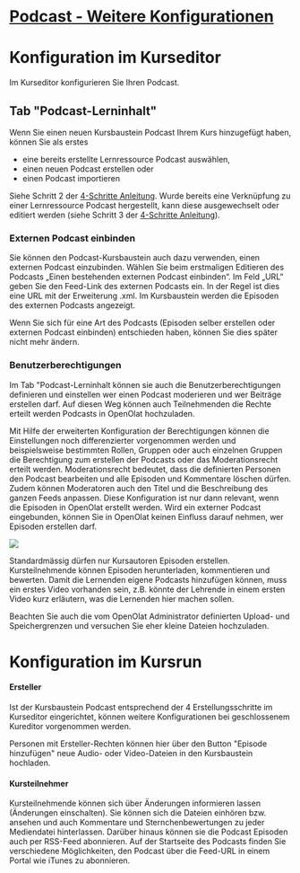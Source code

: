 #  [Podcast - Weitere Konfigurationen](Podcast+-+Weitere+Konfigurationen.html)

# Konfiguration im Kurseditor

Im Kurseditor konfigurieren Sie Ihren Podcast.

## Tab "Podcast-Lerninhalt"

Wenn Sie einen neuen Kursbaustein Podcast Ihrem Kurs hinzugefügt haben, können
Sie als erstes

  * eine bereits erstellte Lernressource Podcast auswählen,
  * einen neuen Podcast erstellen oder
  * einen Podcast importieren

Siehe Schritt 2 der [4-Schritte Anleitung](Podcast+erstellen.html). Wurde
bereits eine Verknüpfung zu einer Lernressource Podcast hergestellt, kann
diese ausgewechselt oder editiert werden (siehe Schritt 3 der [4-Schritte
Anleitung](Podcast+erstellen.html)).

###  Externen Podcast einbinden

Sie können den Podcast-Kursbaustein auch dazu verwenden, einen externen
Podcast einzubinden. Wählen Sie beim erstmaligen Editieren des Podcasts „Einen
bestehenden externen Podcast einbinden“. Im Feld „URL“ geben Sie den Feed-Link
des externen Podcasts ein. In der Regel ist dies eine URL mit der Erweiterung
.xml. Im Kursbaustein werden die Episoden des externen Podcasts angezeigt.

Wenn Sie sich für eine Art des Podcasts (Episoden selber erstellen oder
externen Podcast einbinden) entschieden haben, können Sie dies später nicht
mehr ändern.

### Benutzerberechtigungen

Im Tab "Podcast-Lerninhalt können sie auch die Benutzerberechtigungen
definieren und einstellen wer einen Podcast moderieren und wer Beiträge
erstellen darf. Auf diesen Weg können auch Teilnehmenden die Rechte erteilt
werden Podcasts in OpenOlat hochzuladen.

Mit Hilfe der erweiterten Konfiguration der Berechtigungen können die
Einstellungen noch differenzierter vorgenommen werden und beispielsweise
bestimmten Rollen, Gruppen oder auch einzelnen Gruppen die Berechtigung zum
erstellen der Podcasts oder das Moderationsrecht erteilt werden.
Moderationsrecht bedeutet, dass die definierten Personen den Podcast
bearbeiten und alle Episoden und Kommentare löschen dürfen. Zudem können
Moderatoren auch den Titel und die Beschreibung des ganzen Feeds anpassen.
Diese Konfiguration ist nur dann relevant, wenn die Episoden in OpenOlat
erstellt werden. Wird ein externer Podcast eingebunden, können Sie in OpenOlat
keinen Einfluss darauf nehmen, wer Episoden erstellen darf.

![](../../download/attachments/590041/erstellen_erweiterte_Konfig.png)

Standardmässig dürfen nur Kursautoren Episoden erstellen. Kursteilnehmende
können Episoden herunterladen, kommentieren und bewerten. Damit die Lernenden
eigene Podcasts hinzufügen können, muss ein erstes Video vorhanden sein, z.B.
könnte der Lehrende in einem ersten Video kurz erläutern, was die Lernenden
hier machen sollen.

Beachten Sie auch die vom OpenOlat Administrator definierten Upload- und
Speichergrenzen und versuchen Sie eher kleine Dateien hochzuladen.

# Konfiguration im Kursrun

#### Ersteller

Ist der Kursbaustein Podcast entsprechend der 4 Erstellungsschritte im
Kurseditor eingerichtet, können weitere Konfigurationen bei geschlossenem
Kureditor vorgenommen werden.

Personen mit Ersteller-Rechten können hier über den Button "Episode
hinzufügen" neue Audio- oder Video-Dateien in den Kursbaustein hochladen.

#### Kursteilnehmer

Kursteilnehmende können sich über Änderungen informieren lassen (Änderungen
einschalten). Sie können sich die Dateien einhören bzw. ansehen und auch
Kommentare und Sternchenbewertungen zu jeder Mediendatei hinterlassen. Darüber
hinaus können sie die Podcast Episoden auch per RSS-Feed abonnieren.  Auf der
Startseite des Podcasts finden Sie verschiedene Möglichkeiten, den Podcast
über die Feed-URL in einem Portal wie iTunes zu abonnieren.

